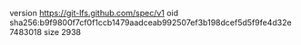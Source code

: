 version https://git-lfs.github.com/spec/v1
oid sha256:b9f9800f7cf0f1ccb1479aadceab992507ef3b198dcef5d5f9fe4d32e7483018
size 2938
